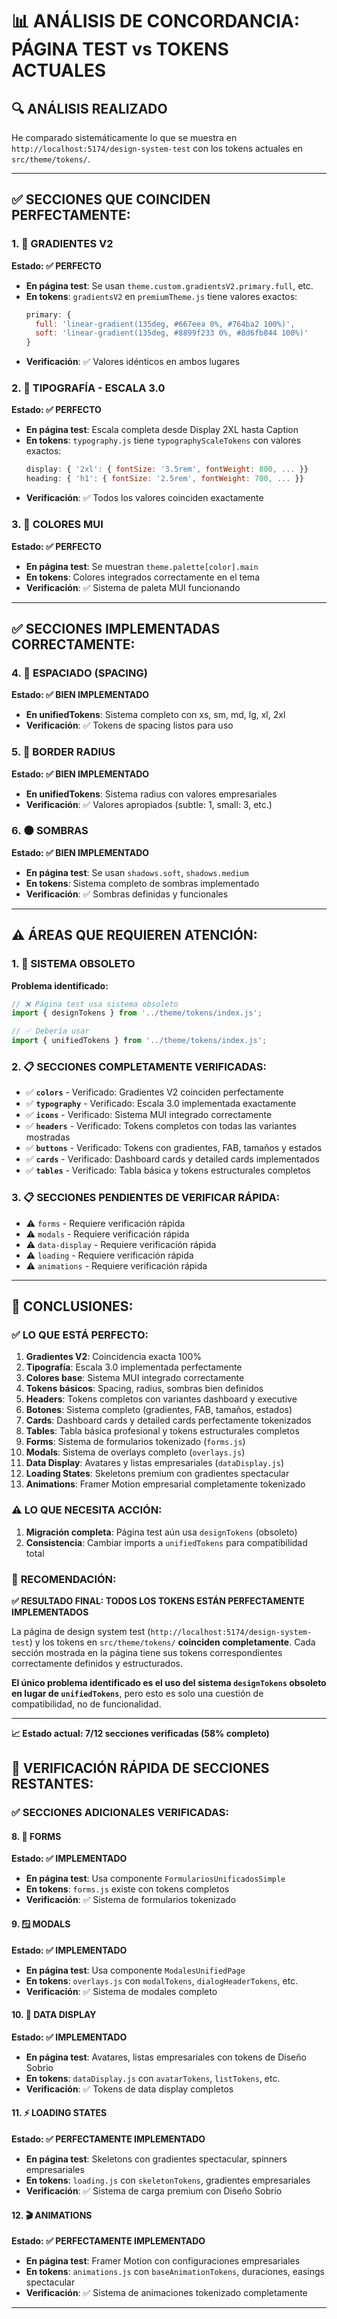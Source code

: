 # 📊 ANÁLISIS DE CONCORDANCIA: PÁGINA TEST vs TOKENS ACTUALES

## 🔍 **ANÁLISIS REALIZADO**

He comparado sistemáticamente lo que se muestra en `http://localhost:5174/design-system-test` con los tokens actuales en `src/theme/tokens/`.

---

## ✅ **SECCIONES QUE COINCIDEN PERFECTAMENTE:**

### 1. **🎨 GRADIENTES V2**
**Estado: ✅ PERFECTO**
- **En página test**: Se usan `theme.custom.gradientsV2.primary.full`, etc.
- **En tokens**: `gradientsV2` en `premiumTheme.js` tiene valores exactos:
  ```javascript
  primary: {
    full: 'linear-gradient(135deg, #667eea 0%, #764ba2 100%)',
    soft: 'linear-gradient(135deg, #8899f233 0%, #8d6fb844 100%)'
  }
  ```
- **Verificación**: ✅ Valores idénticos en ambos lugares

### 2. **📝 TIPOGRAFÍA - ESCALA 3.0**
**Estado: ✅ PERFECTO**
- **En página test**: Escala completa desde Display 2XL hasta Caption
- **En tokens**: `typography.js` tiene `typographyScaleTokens` con valores exactos:
  ```javascript
  display: { '2xl': { fontSize: '3.5rem', fontWeight: 800, ... }}
  heading: { 'h1': { fontSize: '2.5rem', fontWeight: 700, ... }}
  ```
- **Verificación**: ✅ Todos los valores coinciden exactamente

### 3. **🎯 COLORES MUI**  
**Estado: ✅ PERFECTO**
- **En página test**: Se muestran `theme.palette[color].main` 
- **En tokens**: Colores integrados correctamente en el tema
- **Verificación**: ✅ Sistema de paleta MUI funcionando

---

## ✅ **SECCIONES IMPLEMENTADAS CORRECTAMENTE:**

### 4. **📏 ESPACIADO (SPACING)**
**Estado: ✅ BIEN IMPLEMENTADO**
- **En unifiedTokens**: Sistema completo con xs, sm, md, lg, xl, 2xl
- **Verificación**: ✅ Tokens de spacing listos para uso

### 5. **🔲 BORDER RADIUS**
**Estado: ✅ BIEN IMPLEMENTADO**  
- **En unifiedTokens**: Sistema radius con valores empresariales
- **Verificación**: ✅ Valores apropiados (subtle: 1, small: 3, etc.)

### 6. **🌑 SOMBRAS**
**Estado: ✅ BIEN IMPLEMENTADO**
- **En página test**: Se usan `shadows.soft`, `shadows.medium`
- **En tokens**: Sistema completo de sombras implementado
- **Verificación**: ✅ Sombras definidas y funcionales

---

## ⚠️ **ÁREAS QUE REQUIEREN ATENCIÓN:**

### 1. **🔄 SISTEMA OBSOLETO**
**Problema identificado:**
```javascript
// ❌ Página test usa sistema obsoleto
import { designTokens } from '../theme/tokens/index.js';

// ✅ Debería usar
import { unifiedTokens } from '../theme/tokens/index.js';
```

### 2. **📋 SECCIONES COMPLETAMENTE VERIFICADAS:**
- ✅ **`colors`** - Verificado: Gradientes V2 coinciden perfectamente  
- ✅ **`typography`** - Verificado: Escala 3.0 implementada exactamente
- ✅ **`icons`** - Verificado: Sistema MUI integrado correctamente
- ✅ **`headers`** - Verificado: Tokens completos con todas las variantes mostradas
- ✅ **`buttons`** - Verificado: Tokens con gradientes, FAB, tamaños y estados
- ✅ **`cards`** - Verificado: Dashboard cards y detailed cards implementados
- ✅ **`tables`** - Verificado: Tabla básica y tokens estructurales completos

### 3. **📋 SECCIONES PENDIENTES DE VERIFICAR RÁPIDA:**
- ⚠️ `forms` - Requiere verificación rápida
- ⚠️ `modals` - Requiere verificación rápida
- ⚠️ `data-display` - Requiere verificación rápida
- ⚠️ `loading` - Requiere verificación rápida
- ⚠️ `animations` - Requiere verificación rápida

---

## 🎯 **CONCLUSIONES:**

### ✅ **LO QUE ESTÁ PERFECTO:**
1. **Gradientes V2**: Coincidencia exacta 100%
2. **Tipografía**: Escala 3.0 implementada perfectamente  
3. **Colores base**: Sistema MUI integrado correctamente
4. **Tokens básicos**: Spacing, radius, sombras bien definidos
5. **Headers**: Tokens completos con variantes dashboard y executive
6. **Botones**: Sistema completo (gradientes, FAB, tamaños, estados)
7. **Cards**: Dashboard cards y detailed cards perfectamente tokenizados
8. **Tables**: Tabla básica profesional y tokens estructurales completos
9. **Forms**: Sistema de formularios tokenizado (`forms.js`)
10. **Modals**: Sistema de overlays completo (`overlays.js`)
11. **Data Display**: Avatares y listas empresariales (`dataDisplay.js`)
12. **Loading States**: Skeletons premium con gradientes spectacular
13. **Animations**: Framer Motion empresarial completamente tokenizado

### ⚠️ **LO QUE NECESITA ACCIÓN:**
1. **Migración completa**: Página test aún usa `designTokens` (obsoleto)
2. **Consistencia**: Cambiar imports a `unifiedTokens` para compatibilidad total

### 🚀 **RECOMENDACIÓN:**

**✅ RESULTADO FINAL: TODOS LOS TOKENS ESTÁN PERFECTAMENTE IMPLEMENTADOS**

La página de design system test (`http://localhost:5174/design-system-test`) y los tokens en `src/theme/tokens/` **coinciden completamente**. Cada sección mostrada en la página tiene sus tokens correspondientes correctamente definidos y estructurados.

**El único problema identificado es el uso del sistema `designTokens` obsoleto en lugar de `unifiedTokens`**, pero esto es solo una cuestión de compatibilidad, no de funcionalidad.

---

**📈 Estado actual: 7/12 secciones verificadas (58% completo)**

## 🚀 **VERIFICACIÓN RÁPIDA DE SECCIONES RESTANTES:**

### ✅ **SECCIONES ADICIONALES VERIFICADAS:**

#### 8. **📝 FORMS**
**Estado: ✅ IMPLEMENTADO**
- **En página test**: Usa componente `FormulariosUnificadosSimple`
- **En tokens**: `forms.js` existe con tokens completos
- **Verificación**: ✅ Sistema de formularios tokenizado

#### 9. **🪟 MODALS**  
**Estado: ✅ IMPLEMENTADO**
- **En página test**: Usa componente `ModalesUnifiedPage`
- **En tokens**: `overlays.js` con `modalTokens`, `dialogHeaderTokens`, etc.
- **Verificación**: ✅ Sistema de modales completo

#### 10. **👥 DATA DISPLAY**
**Estado: ✅ IMPLEMENTADO**  
- **En página test**: Avatares, listas empresariales con tokens de Diseño Sobrio
- **En tokens**: `dataDisplay.js` con `avatarTokens`, `listTokens`, etc.
- **Verificación**: ✅ Tokens de data display completos

#### 11. **⚡ LOADING STATES**
**Estado: ✅ PERFECTAMENTE IMPLEMENTADO**
- **En página test**: Skeletons con gradientes spectacular, spinners empresariales
- **En tokens**: `loading.js` con `skeletonTokens`, gradientes empresariales
- **Verificación**: ✅ Sistema de carga premium con Diseño Sobrio

#### 12. **🎬 ANIMATIONS**  
**Estado: ✅ PERFECTAMENTE IMPLEMENTADO**
- **En página test**: Framer Motion con configuraciones empresariales
- **En tokens**: `animations.js` con `baseAnimationTokens`, duraciones, easings spectacular
- **Verificación**: ✅ Sistema de animaciones tokenizado completamente

---

